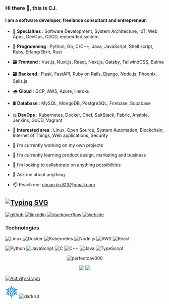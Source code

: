 ### Hi there 👋, this is CJ.

<!--
**chuanjin/chuanjin** is a ✨ _special_ ✨ repository because its `README.md` (this file) appears on your GitHub profile.
-->

#### I am a software developer, freelance consultant and entrepreneur.

- 🥇 <b>Specialties</b> : Software Development, System Architecture, IoT, Web Apps, DevOps, CI/CD, embedded system
- 💽 <b>Programming</b> : Python, Go, C/C++, Java, JavaScript, Shell script, Ruby, Erlang/Elixir, Rust
- 🗃 <b>Frontend</b> : Vue.js, Nuxt.js, React, Next.js, Gatsby, TailwindCSS, Bulma
- 🗃 <b>Backend</b> : Flask, FastAPI, Ruby on Rails, Django, Node.js, Phoenix, Sails.js
- 🌧 <b>Gloud</b> : GCP, AWS, Azure, Heroku
- 🛢 <b>Database</b> : MySQL, MongoDB, PostgreSQL, Firebase, Supabase
- ⚖ <b>DevOps</b> : Kubernetes, Docker, Chef, SaltStack, Fabric, Ansible, Jenkins, GoCD, Vagrant
- 🛵 <b>Interested area</b> : Linux, Open Source, System Automation, Blockchain, Internet of Things, Web applications, Security

- 🔭 I’m currently working on my own projects 
- 🌱 I’m currently learning product design, marketing and business
- 👯 I’m looking to collaborate on anything possibilities
- 💬 Ask me about anything 
- 📫 Reach me: chuan.jin.813@gmail.com


[![Typing SVG](https://readme-typing-svg.herokuapp.com?font=source+code+pro&color=7C22F7&vCenter=true&width=500&lines=It+is+never+too+old+to+learn;Fortune+favors+the+bold)](https://git.io/typing-svg)
----------------------

[<img src='https://cdn.jsdelivr.net/npm/simple-icons@3.0.1/icons/github.svg' alt='github' height='40'>](https://github.com/chuanjin)  [<img src='https://cdn.jsdelivr.net/npm/simple-icons@3.0.1/icons/linkedin.svg' alt='linkedin' height='40'>](https://www.linkedin.com/in/chuanjin//)  [<img src='https://cdn.jsdelivr.net/npm/simple-icons@3.0.1/icons/stackoverflow.svg' alt='stackoverflow' height='40'>](https://stackoverflow.com/users/3238064/chuan)  [<img src='https://cdn.jsdelivr.net/npm/simple-icons@3.0.1/icons/icloud.svg' alt='website' height='40'>](https://chuanjin.me/)  



### Technologies

![Linux](https://img.shields.io/badge/-Linux-000?&logo=Linux)
![Docker](https://img.shields.io/badge/-Docker-000?&logo=Docker)
![Kubernetes](https://img.shields.io/badge/-Kubernetes-000?&logo=Kubernetes)
![Node.js](https://img.shields.io/badge/-Node.js-000?&logo=node.js)
![AWS](https://img.shields.io/badge/-AWS-000?&logo=Amazon-AWS&logoColor=F90)
![React](https://img.shields.io/badge/-React-000?&logo=React)
<!--
![Redis](https://img.shields.io/badge/-Redis-000?&logo=Redis)
![PyTorch](https://img.shields.io/badge/-PyTorch-000?&logo=PyTorch)
![Spring](https://img.shields.io/badge/-Spring-000?&logo=Spring)
![TensorFlow](https://img.shields.io/badge/-TensorFlow-000?&logo=TensorFlow)
-->
![Python](https://img.shields.io/badge/-Python-000?&logo=Python)
![JavaScript](https://img.shields.io/badge/-JavaScript-000?&logo=JavaScript)
![C](https://img.shields.io/badge/-C-000?&logo=C)
![C++](https://img.shields.io/badge/-C++-000?&logo=c%2b%2b&logoColor=00599C)
![Java](https://img.shields.io/badge/-Java-000?&logo=Java&logoColor=007396)
![TypeScript](https://img.shields.io/badge/-TypeScript-000?&logo=TypeScript)
<!--
![SQL](https://img.shields.io/badge/-SQL-000?&logo=MySQL)
![Swift](https://img.shields.io/badge/-Swift-000?&logo=Swift)
-->




<p align="center" style="margin-bottom: 10px;"><img src="https://github-profile-trophy.vercel.app/?username=chuanjin&column=7&theme=nord" alt="perfectdev000" /></p>

<p align="center">
  <img src = "https://github-readme-stats.vercel.app/api?username=chuanjin&show_icons=true&include_all_commits=true&count_private=true&theme=tokyonight">
  <img src = "https://github-readme-stats.vercel.app/api/top-langs/?username=chuanjin&langs_count=8&layout=compact&theme=tokyonight&include_all_commits=true">
</p>

<a href="https://github.com/perfectdev000/perfectdev000">
  <img alt="Activity Graph" src="https://activity-graph.herokuapp.com/graph?username=chuanjin&bg_color=22222E&color=DDDD66&line=00FFFF&point=0000FF"/>
</a>




<!--
![GitHub metrics](https://metrics.lecoq.io/chuanjin)  


![Profile views](https://gpvc.arturio.dev/chuanjin)  
-->



<p align="left">
  <a href='https://archiveprogram.github.com/'><img src='https://raw.githubusercontent.com/acervenky/animated-github-badges/master/assets/acbadge.gif' width='40' height='40'></a>
  <img src="https://komarev.com/ghpvc/?username=chuanjin&label=Profile%20views&color=0e75b6&style=flat" alt="darkrut" />

</p>

 
